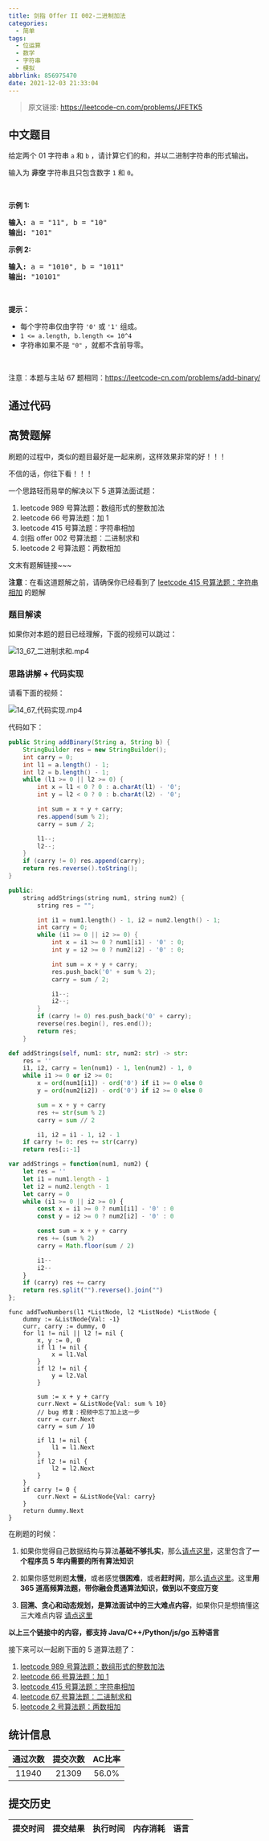 ```yaml
---
title: 剑指 Offer II 002-二进制加法
categories:
  - 简单
tags:
  - 位运算
  - 数学
  - 字符串
  - 模拟
abbrlink: 856975470
date: 2021-12-03 21:33:04
---
```


> 原文链接: https://leetcode-cn.com/problems/JFETK5




## 中文题目
<div><p>给定两个 01 字符串&nbsp;<code>a</code>&nbsp;和&nbsp;<code>b</code>&nbsp;，请计算它们的和，并以二进制字符串的形式输出。</p>

<p>输入为 <strong>非空 </strong>字符串且只包含数字&nbsp;<code>1</code>&nbsp;和&nbsp;<code>0</code>。</p>

<p>&nbsp;</p>

<p><strong>示例&nbsp;1:</strong></p>

<pre>
<strong>输入:</strong> a = &quot;11&quot;, b = &quot;10&quot;
<strong>输出:</strong> &quot;101&quot;</pre>

<p><strong>示例&nbsp;2:</strong></p>

<pre>
<strong>输入:</strong> a = &quot;1010&quot;, b = &quot;1011&quot;
<strong>输出:</strong> &quot;10101&quot;</pre>

<p>&nbsp;</p>

<p><strong>提示：</strong></p>

<ul>
	<li>每个字符串仅由字符 <code>&#39;0&#39;</code> 或 <code>&#39;1&#39;</code> 组成。</li>
	<li><code>1 &lt;= a.length, b.length &lt;= 10^4</code></li>
	<li>字符串如果不是 <code>&quot;0&quot;</code> ，就都不含前导零。</li>
</ul>

<p>&nbsp;</p>

<p><meta charset="UTF-8" />注意：本题与主站 67&nbsp;题相同：<a href="https://leetcode-cn.com/problems/add-binary/">https://leetcode-cn.com/problems/add-binary/</a></p>
</div>

## 通过代码
<RecoDemo>
</RecoDemo>


## 高赞题解
刷题的过程中，类似的题目最好是一起来刷，这样效果非常的好！！！

不信的话，你往下看！！！

一个思路轻而易举的解决以下 5 道算法面试题：
1. leetcode 989 号算法题：数组形式的整数加法
2. leetcode 66 号算法题：加 1
3. leetcode 415 号算法题：字符串相加
4. 剑指 offer 002 号算法题：二进制求和
5. leetcode 2 号算法题：两数相加

文末有题解链接~~~

**注意**：在看这道题解之前，请确保你已经看到了 [leetcode 415 号算法题：字符串相加](https://leetcode-cn.com/problems/add-strings/solution/jian-dan-yi-dong-javacpythonjs-pei-yang-4yj7t/) 的题解

### 题目解读
如果你对本题的题目已经理解，下面的视频可以跳过：

![13_67_二进制求和.mp4](2270c20f-9e69-4371-9c48-66b5a19f54c4)

### 思路讲解 + 代码实现

请看下面的视频：

![14_67_代码实现.mp4](5c228df5-b04e-4d57-ab5c-939b9eaaaed3)

代码如下：

```java []
public String addBinary(String a, String b) {
    StringBuilder res = new StringBuilder();
    int carry = 0;
    int l1 = a.length() - 1;
    int l2 = b.length() - 1;
    while (l1 >= 0 || l2 >= 0) {
        int x = l1 < 0 ? 0 : a.charAt(l1) - '0';
        int y = l2 < 0 ? 0 : b.charAt(l2) - '0';

        int sum = x + y + carry;
        res.append(sum % 2);
        carry = sum / 2;

        l1--;
        l2--;
    }
    if (carry != 0) res.append(carry);
    return res.reverse().toString();
}
```
```c++ []
public:
    string addStrings(string num1, string num2) {
        string res = "";

        int i1 = num1.length() - 1, i2 = num2.length() - 1;
        int carry = 0;
        while (i1 >= 0 || i2 >= 0) {
            int x = i1 >= 0 ? num1[i1] - '0' : 0;
            int y = i2 >= 0 ? num2[i2] - '0' : 0;

            int sum = x + y + carry;
            res.push_back('0' + sum % 2);
            carry = sum / 2;

            i1--;
            i2--;
        }
        if (carry != 0) res.push_back('0' + carry);
        reverse(res.begin(), res.end());
        return res;
    }
```
```python []
def addStrings(self, num1: str, num2: str) -> str:
    res = ''
    i1, i2, carry = len(num1) - 1, len(num2) - 1, 0
    while i1 >= 0 or i2 >= 0:
        x = ord(num1[i1]) - ord('0') if i1 >= 0 else 0
        y = ord(num2[i2]) - ord('0') if i2 >= 0 else 0

        sum = x + y + carry
        res += str(sum % 2)
        carry = sum // 2

        i1, i2 = i1 - 1, i2 - 1
    if carry != 0: res += str(carry)
    return res[::-1]
```
```javascript []
var addStrings = function(num1, num2) {
    let res = ''
    let i1 = num1.length - 1
    let i2 = num2.length - 1
    let carry = 0
    while (i1 >= 0 || i2 >= 0) {
        const x = i1 >= 0 ? num1[i1] - '0' : 0
        const y = i2 >= 0 ? num2[i2] - '0' : 0

        const sum = x + y + carry
        res += (sum % 2)
        carry = Math.floor(sum / 2)

        i1--
        i2--
    }
    if (carry) res += carry
    return res.split("").reverse().join("")
};
```
```Golang []
func addTwoNumbers(l1 *ListNode, l2 *ListNode) *ListNode {
    dummy := &ListNode{Val: -1}
    curr, carry := dummy, 0
    for l1 != nil || l2 != nil {
        x, y := 0, 0
        if l1 != nil {
            x = l1.Val
        }
        if l2 != nil {
            y = l2.Val
        }

        sum := x + y + carry
        curr.Next = &ListNode{Val: sum % 10}
        // bug 修复：视频中忘了加上这一步
        curr = curr.Next
        carry = sum / 10

        if l1 != nil {
            l1 = l1.Next
        }
        if l2 != nil {
            l2 = l2.Next
        }
    }
    if carry != 0 {
        curr.Next = &ListNode{Val: carry}
    }
    return dummy.Next
}
```

在刷题的时候：
1. 如果你觉得自己数据结构与算法**基础不够扎实**，那么[请点这里](http://www.tangweiqun.com/api/31104/offer002?av=1&cv=1)，这里包含了**一个程序员 5 年内需要的所有算法知识**

2. 如果你感觉刷题**太慢**，或者感觉**很困难**，或者**赶时间**，那么[请点这里](http://www.tangweiqun.com/api/35548/offer002?av=1&cv=1)。这里**用 365 道高频算法题，带你融会贯通算法知识，做到以不变应万变**

3. **回溯、贪心和动态规划，是算法面试中的三大难点内容**，如果你只是想搞懂这三大难点内容 [请点这里](http://www.tangweiqun.com/api/38100/offer002?av=1&cv=1)

**以上三个链接中的内容，都支持 Java/C++/Python/js/go 五种语言** 


接下来可以一起刷下面的 5 道算法题了：
1. [leetcode 989 号算法题：数组形式的整数加法](https://leetcode-cn.com/problems/add-to-array-form-of-integer/solution/jian-dan-yi-dong-javacpythonjs-pei-yang-a8ofe/)
2. [leetcode 66 号算法题：加 1](https://leetcode-cn.com/problems/plus-one/solution/jian-dan-yi-dong-javacpythonjs-pei-yang-lf0sg/)
3. [leetcode 415 号算法题：字符串相加](https://leetcode-cn.com/problems/add-strings/solution/jian-dan-yi-dong-javacpythonjs-pei-yang-4yj7t/)
4. [leetcode 67 号算法题：二进制求和](https://leetcode-cn.com/problems/add-binary/solution/jian-dan-yi-dong-javacpythonjs-pei-yang-7xcrw/)
5. [leetcode 2 号算法题：两数相加](https://leetcode-cn.com/problems/add-two-numbers/solution/jian-dan-yi-dong-javacpythonjs-pei-yang-y2w6g/)




## 统计信息
| 通过次数 | 提交次数 | AC比率 |
| :------: | :------: | :------: |
|    11940    |    21309    |   56.0%   |

## 提交历史
| 提交时间 | 提交结果 | 执行时间 |  内存消耗  | 语言 |
| :------: | :------: | :------: | :--------: | :--------: |
